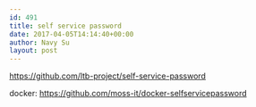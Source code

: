 ```yaml
---
id: 491
title: self service password
date: 2017-04-05T14:14:40+00:00
author: Navy Su
layout: post
---
```

<https://github.com/ltb-project/self-service-password>

docker: <https://github.com/moss-it/docker-selfservicepassword>